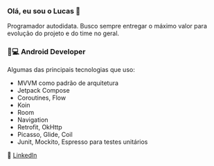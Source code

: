 ### Olá, eu sou o Lucas 👋

Programador autodidata. Busco sempre entregar o máximo valor para evolução do projeto e do time no geral. 

### 📱💻 Android Developer


Algumas das principais tecnologias que uso:
- MVVM como padrão de arquitetura
- Jetpack Compose
- Coroutines, Flow
- Koin
- Room
- Navigation
- Retrofit, OkHttp
- Picasso, Glide, Coil
- Junit, Mockito, Espresso para testes unitários

:link: [Linkedln](https://www.linkedin.com/in/lucas-fernandes-249b7a1a1/)
<!--
**lucasfernandes09/lucasfernandes09** is a ✨ _special_ ✨ repository because its `README.md` (this file) appears on your GitHub profile.

Here are some ideas to get you started:

- 🔭 I’m currently working on ...
- 🌱 I’m currently learning ...
- 👯 I’m looking to collaborate on ...
- 🤔 I’m looking for help with ...
- 💬 Ask me about ...
- 📫 How to reach me: ...
- 😄 Pronouns: ...
- ⚡ Fun fact: ...
-->
